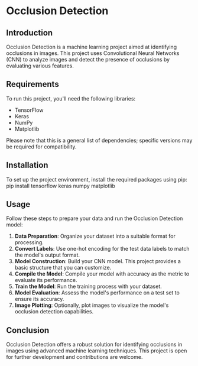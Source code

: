 # Occlusion Detection

## Introduction
Occlusion Detection is a machine learning project aimed at identifying occlusions in images. This project uses Convolutional Neural Networks (CNN) to analyze images and detect the presence of occlusions by evaluating various features.

## Requirements
To run this project, you'll need the following libraries:
- TensorFlow
- Keras
- NumPy
- Matplotlib

Please note that this is a general list of dependencies; specific versions may be required for compatibility.

## Installation
To set up the project environment, install the required packages using pip:
pip install tensorflow keras numpy matplotlib

## Usage
Follow these steps to prepare your data and run the Occlusion Detection model:

1. **Data Preparation**: Organize your dataset into a suitable format for processing.
2. **Convert Labels**: Use one-hot encoding for the test data labels to match the model's output format.
3. **Model Construction**: Build your CNN model. This project provides a basic structure that you can customize.
4. **Compile the Model**: Compile your model with accuracy as the metric to evaluate its performance.
5. **Train the Model**: Run the training process with your dataset.
6. **Model Evaluation**: Assess the model's performance on a test set to ensure its accuracy.
7. **Image Plotting**: Optionally, plot images to visualize the model's occlusion detection capabilities.

## Conclusion
Occlusion Detection offers a robust solution for identifying occlusions in images using advanced machine learning techniques. This project is open for further development and contributions are welcome.
